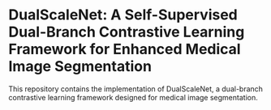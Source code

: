 # DualScaleNet: A Self-Supervised Dual-Branch Contrastive Learning Framework for Enhanced Medical Image Segmentation
This repository contains the implementation of DualScaleNet, a dual-branch contrastive learning framework designed for medical image segmentation. 
